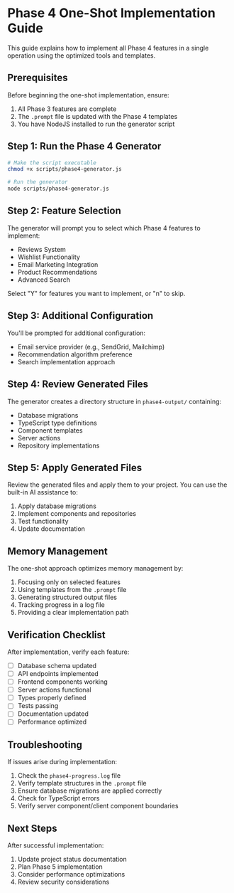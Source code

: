 # Phase 4 One-Shot Implementation Guide

This guide explains how to implement all Phase 4 features in a single operation using the optimized tools and templates.

## Prerequisites

Before beginning the one-shot implementation, ensure:

1. All Phase 3 features are complete
2. The `.prompt` file is updated with the Phase 4 templates
3. You have NodeJS installed to run the generator script

## Step 1: Run the Phase 4 Generator

```bash
# Make the script executable
chmod +x scripts/phase4-generator.js

# Run the generator
node scripts/phase4-generator.js
```

## Step 2: Feature Selection

The generator will prompt you to select which Phase 4 features to implement:

- Reviews System
- Wishlist Functionality
- Email Marketing Integration
- Product Recommendations
- Advanced Search

Select "Y" for features you want to implement, or "n" to skip.

## Step 3: Additional Configuration

You'll be prompted for additional configuration:

- Email service provider (e.g., SendGrid, Mailchimp)
- Recommendation algorithm preference
- Search implementation approach

## Step 4: Review Generated Files

The generator creates a directory structure in `phase4-output/` containing:

- Database migrations
- TypeScript type definitions
- Component templates
- Server actions
- Repository implementations

## Step 5: Apply Generated Files

Review the generated files and apply them to your project. You can use the built-in AI assistance to:

1. Apply database migrations
2. Implement components and repositories
3. Test functionality
4. Update documentation

## Memory Management

The one-shot approach optimizes memory management by:

1. Focusing only on selected features
2. Using templates from the `.prompt` file
3. Generating structured output files
4. Tracking progress in a log file
5. Providing a clear implementation path

## Verification Checklist

After implementation, verify each feature:

- [ ] Database schema updated
- [ ] API endpoints implemented
- [ ] Frontend components working
- [ ] Server actions functional
- [ ] Types properly defined
- [ ] Tests passing
- [ ] Documentation updated
- [ ] Performance optimized

## Troubleshooting

If issues arise during implementation:

1. Check the `phase4-progress.log` file
2. Verify template structures in the `.prompt` file
3. Ensure database migrations are applied correctly
4. Check for TypeScript errors
5. Verify server component/client component boundaries

## Next Steps

After successful implementation:

1. Update project status documentation
2. Plan Phase 5 implementation
3. Consider performance optimizations
4. Review security considerations 